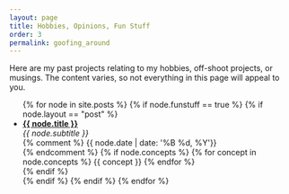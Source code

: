 ```yaml
---
layout: page
title: Hobbies, Opinions, Fun Stuff
order: 3
permalink: goofing_around
---
```


Here are my past projects relating to my hobbies, off-shoot projects, or musings. The content varies, so not everything in this page will appeal to you.

<ul class="list-of-posts">
{% for node in site.posts %}
{% if node.funstuff == true %}
  {% if node.layout == "post" %}
  <li class="sans-marker">
  	<a href="{{ node.url }}"> <b> {{ node.title }} </b> </a> <br>
  	<span> <i> {{ node.subtitle }} </i> </span> <br>
  	{% comment %}
  	<span> {{ node.date | date: '%B %d, %Y'}} </span> <br>
  	{% endcomment %}
  	{% if node.concepts %}
  	  {% for concept in node.concepts %}
  	  	<span class="post-concept">{{ concept }}</span>
  	  {% endfor %}
  	  <br>
  	{% endif %}
  </li>
  {% endif %}
{% endif %}
{% endfor %}
</ul>
